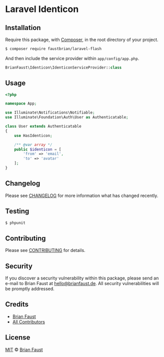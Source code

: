 # Laravel Identicon

## Installation

Require this package, with [Composer](https://getcomposer.org/), in the root directory of your project.

``` bash
$ composer require faustbrian/laravel-flash
```

And then include the service provider within `app/config/app.php`.

``` php
BrianFaust\Identicon\IdenticonServiceProvider::class
```

## Usage

``` php
<?php

namespace App;

use Illuminate\Notifications\Notifiable;
use Illuminate\Foundation\Auth\User as Authenticatable;

class User extends Authenticatable
{
    use HasIdenticon;

    /** @var array */
    public $identicon = [
        'from' => 'email',
        'to' => 'avatar'
    ];
}
```

## Changelog

Please see [CHANGELOG](CHANGELOG.md) for more information what has changed recently.

## Testing

``` bash
$ phpunit
```

## Contributing

Please see [CONTRIBUTING](.github/CONTRIBUTING.md) for details.

## Security

If you discover a security vulnerability within this package, please send an e-mail to Brian Faust at hello@brianfaust.de. All security vulnerabilities will be promptly addressed.

## Credits

- [Brian Faust](https://github.com/faustbrian)
- [All Contributors](../../contributors)

## License

[MIT](LICENSE) © [Brian Faust](https://brianfaust.de)
